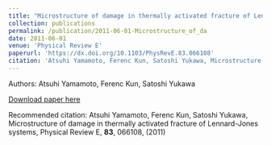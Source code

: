 ```yaml
---
title: "Microstructure of damage in thermally activated fracture of Lennard-Jones systems"
collection: publications
permalink: /publication/2011-06-01-Microstructure_of_da
date: 2011-06-01
venue: 'Physical Review E'
paperurl: 'https://dx.doi.org/10.1103/PhysRevE.83.066108'
citation: 'Atsuhi Yamamoto, Ferenc Kun, Satoshi Yukawa, Microstructure of damage in thermally activated fracture of Lennard-Jones systems, Physical Review E, <b>83</b>, 066108, (2011)'
---
```


Authors: Atsuhi Yamamoto, Ferenc Kun, Satoshi Yukawa


<a href='https://dx.doi.org/10.1103/PhysRevE.83.066108'>Download paper here</a>

Recommended citation: Atsuhi Yamamoto, Ferenc Kun, Satoshi Yukawa, Microstructure of damage in thermally activated fracture of Lennard-Jones systems, Physical Review E, <b>83</b>, 066108, (2011)